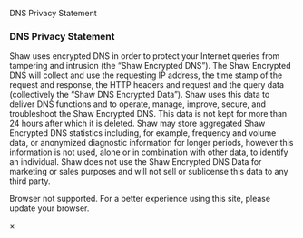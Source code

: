 DNS Privacy Statement

### DNS Privacy Statement

Shaw uses encrypted DNS in order to protect your Internet queries from tampering and intrusion (the “Shaw Encrypted DNS”). The Shaw Encrypted DNS will collect and use the requesting IP address, the time stamp of the request and response, the HTTP headers and request and the query data (collectively the “Shaw DNS Encrypted Data”). Shaw uses this data to deliver DNS functions and to operate, manage, improve, secure, and troubleshoot the Shaw Encrypted DNS. This data is not kept for more than 24 hours after which it is deleted. Shaw may store aggregated Shaw Encrypted DNS statistics including, for example, frequency and volume data, or anonymized diagnostic information for longer periods, however this information is not used, alone or in combination with other data, to identify an individual. Shaw does not use the Shaw Encrypted DNS Data for marketing or sales purposes and will not sell or sublicense this data to any third party.

Browser not supported. For a better experience using this site, please update your browser.

×
